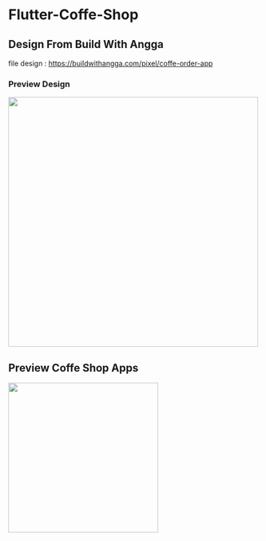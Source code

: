 # Flutter-Coffe-Shop


## Design From Build With Angga 
file design : https://buildwithangga.com/pixel/coffe-order-app

### Preview Design 
<img src="https://user-images.githubusercontent.com/72520643/141479416-bb961cc5-026a-4f99-a1d8-027620307baa.png" width="500">

## Preview Coffe Shop Apps
<img src="https://user-images.githubusercontent.com/72520643/141479587-2728ce70-7b83-493d-b0f4-44ecef729c4b.gif" width="300">

